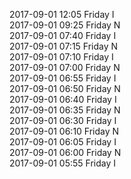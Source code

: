 2017-09-01 12:05 Friday  I  
2017-09-01 09:25 Friday  N  
2017-09-01 07:40 Friday  I  
2017-09-01 07:15 Friday  N  
2017-09-01 07:10 Friday  I  
2017-09-01 07:00 Friday  N  
2017-09-01 06:55 Friday  I  
2017-09-01 06:50 Friday  N  
2017-09-01 06:40 Friday  I  
2017-09-01 06:35 Friday  N  
2017-09-01 06:30 Friday  I  
2017-09-01 06:10 Friday  N  
2017-09-01 06:05 Friday  I  
2017-09-01 06:00 Friday  N  
2017-09-01 05:55 Friday  I  
